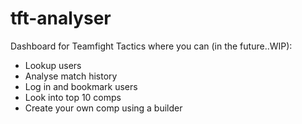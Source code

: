 # tft-analyser
Dashboard for Teamfight Tactics where you can (in the future..WIP):
* Lookup users
* Analyse match history
* Log in and bookmark users
* Look into top 10 comps
* Create your own comp using a builder
